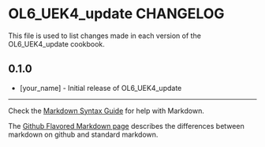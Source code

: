 # OL6_UEK4_update CHANGELOG

This file is used to list changes made in each version of the OL6_UEK4_update cookbook.

## 0.1.0
- [your_name] - Initial release of OL6_UEK4_update

- - -
Check the [Markdown Syntax Guide](http://daringfireball.net/projects/markdown/syntax) for help with Markdown.

The [Github Flavored Markdown page](http://github.github.com/github-flavored-markdown/) describes the differences between markdown on github and standard markdown.
